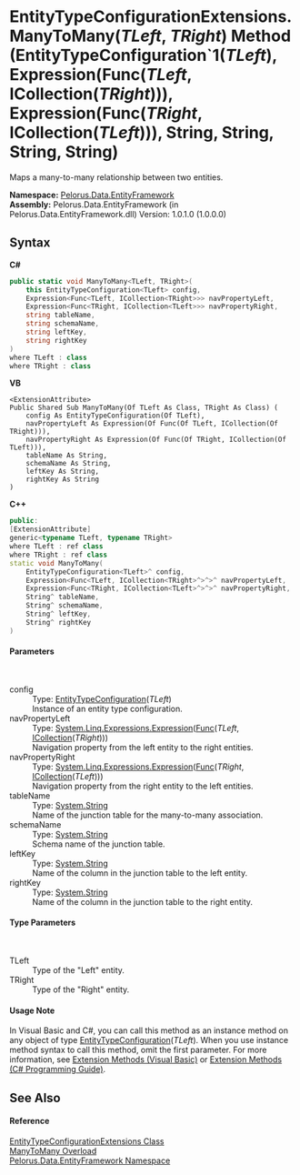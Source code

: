 # EntityTypeConfigurationExtensions.ManyToMany(*TLeft*, *TRight*) Method (EntityTypeConfiguration`1(*TLeft*), Expression(Func(*TLeft*, ICollection(*TRight*))), Expression(Func(*TRight*, ICollection(*TLeft*))), String, String, String, String)
 

Maps a many-to-many relationship between two entities.

**Namespace:**&nbsp;<a href="55312241">Pelorus.Data.EntityFramework</a><br />**Assembly:**&nbsp;Pelorus.Data.EntityFramework (in Pelorus.Data.EntityFramework.dll) Version: 1.0.1.0 (1.0.0.0)

## Syntax

**C#**<br />
``` C#
public static void ManyToMany<TLeft, TRight>(
	this EntityTypeConfiguration<TLeft> config,
	Expression<Func<TLeft, ICollection<TRight>>> navPropertyLeft,
	Expression<Func<TRight, ICollection<TLeft>>> navPropertyRight,
	string tableName,
	string schemaName,
	string leftKey,
	string rightKey
)
where TLeft : class
where TRight : class

```

**VB**<br />
``` VB
<ExtensionAttribute>
Public Shared Sub ManyToMany(Of TLeft As Class, TRight As Class) ( 
	config As EntityTypeConfiguration(Of TLeft),
	navPropertyLeft As Expression(Of Func(Of TLeft, ICollection(Of TRight))),
	navPropertyRight As Expression(Of Func(Of TRight, ICollection(Of TLeft))),
	tableName As String,
	schemaName As String,
	leftKey As String,
	rightKey As String
)
```

**C++**<br />
``` C++
public:
[ExtensionAttribute]
generic<typename TLeft, typename TRight>
where TLeft : ref class
where TRight : ref class
static void ManyToMany(
	EntityTypeConfiguration<TLeft>^ config, 
	Expression<Func<TLeft, ICollection<TRight>^>^>^ navPropertyLeft, 
	Expression<Func<TRight, ICollection<TLeft>^>^>^ navPropertyRight, 
	String^ tableName, 
	String^ schemaName, 
	String^ leftKey, 
	String^ rightKey
)
```


#### Parameters
&nbsp;<dl><dt>config</dt><dd>Type: <a href="http://msdn2.microsoft.com/en-us/library/gg696117" target="_blank">EntityTypeConfiguration</a>(*TLeft*)<br />Instance of an entity type configuration.</dd><dt>navPropertyLeft</dt><dd>Type: <a href="http://msdn2.microsoft.com/en-us/library/bb335710" target="_blank">System.Linq.Expressions.Expression</a>(<a href="http://msdn2.microsoft.com/en-us/library/bb549151" target="_blank">Func</a>(*TLeft*, <a href="http://msdn2.microsoft.com/en-us/library/92t2ye13" target="_blank">ICollection</a>(*TRight*)))<br />Navigation property from the left entity to the right entities.</dd><dt>navPropertyRight</dt><dd>Type: <a href="http://msdn2.microsoft.com/en-us/library/bb335710" target="_blank">System.Linq.Expressions.Expression</a>(<a href="http://msdn2.microsoft.com/en-us/library/bb549151" target="_blank">Func</a>(*TRight*, <a href="http://msdn2.microsoft.com/en-us/library/92t2ye13" target="_blank">ICollection</a>(*TLeft*)))<br />Navigation property from the right entity to the left entities.</dd><dt>tableName</dt><dd>Type: <a href="http://msdn2.microsoft.com/en-us/library/s1wwdcbf" target="_blank">System.String</a><br />Name of the junction table for the many-to-many association.</dd><dt>schemaName</dt><dd>Type: <a href="http://msdn2.microsoft.com/en-us/library/s1wwdcbf" target="_blank">System.String</a><br />Schema name of the junction table.</dd><dt>leftKey</dt><dd>Type: <a href="http://msdn2.microsoft.com/en-us/library/s1wwdcbf" target="_blank">System.String</a><br />Name of the column in the junction table to the left entity.</dd><dt>rightKey</dt><dd>Type: <a href="http://msdn2.microsoft.com/en-us/library/s1wwdcbf" target="_blank">System.String</a><br />Name of the column in the junction table to the right entity.</dd></dl>

#### Type Parameters
&nbsp;<dl><dt>TLeft</dt><dd>Type of the "Left" entity.</dd><dt>TRight</dt><dd>Type of the "Right" entity.</dd></dl>

#### Usage Note
In Visual Basic and C#, you can call this method as an instance method on any object of type <a href="http://msdn2.microsoft.com/en-us/library/gg696117" target="_blank">EntityTypeConfiguration</a>(*TLeft*). When you use instance method syntax to call this method, omit the first parameter. For more information, see <a href="http://msdn.microsoft.com/en-us/library/bb384936.aspx">Extension Methods (Visual Basic)</a> or <a href="http://msdn.microsoft.com/en-us/library/bb383977.aspx">Extension Methods (C# Programming Guide)</a>.

## See Also


#### Reference
<a href="D246923D">EntityTypeConfigurationExtensions Class</a><br /><a href="1F5DCCDC">ManyToMany Overload</a><br /><a href="55312241">Pelorus.Data.EntityFramework Namespace</a><br />